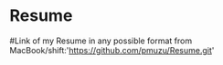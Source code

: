 # Resume
#Link of my Resume in any possible format from MacBook/shift:'https://github.com/pmuzu/Resume.git'
